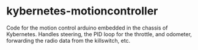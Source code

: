 kybernetes-motioncontroller
===========================
Code for the motion control arduino embedded in the chassis of Kybernetes. Handles steering, the PID loop for the throttle, and odometer, forwarding the radio data from the killswitch, etc.
